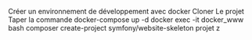 Créer un environnement de développement avec docker
Cloner Le projet
Taper la commande docker-compose up -d
docker exec -it docker_www bash
composer create-project symfony/website-skeleton projet
z
